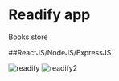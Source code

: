 # Readify app

Books store

##ReactJS/NodeJS/ExpressJS

![readify](https://user-images.githubusercontent.com/81996794/182489549-c80e5fc6-d6a8-48c7-8c60-76ffc5858447.PNG)
![readify2](https://user-images.githubusercontent.com/81996794/182489565-8c300550-1162-49bd-a7d1-0c2a2849b718.PNG)
